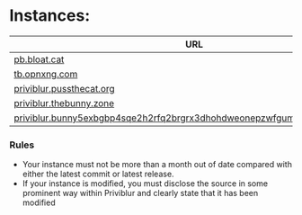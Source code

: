 #  Instances: 

|URL|Protocol|Location|Modified|Cloudflare|
|-|-|-|-|-|
|[pb.bloat.cat](https://pb.bloat.cat)|https|Romania|No|No|
|[tb.opnxng.com](https://tb.opnxng.com)|https|Singapore|No|No|
|[priviblur.pussthecat.org](https://priviblur.pussthecat.org)|https|Germany|No|No|
|[priviblur.thebunny.zone](https://priviblur.thebunny.zone/)|https|Croatia|No|No|
|[priviblur.bunny5exbgbp4sqe2h2rfq2brgrx3dhohdweonepzwfgumfyygb35wyd.onion](http://priviblur.bunny5exbgbp4sqe2h2rfq2brgrx3dhohdweonepzwfgumfyygb35wyd.onion/)|onion|Croatia|No|No|

### Rules
  - Your instance must not be more than a month out of date compared with either the latest commit or latest release. 
  - If your instance is modified, you must disclose the source in some prominent way within Priviblur and clearly state that it has been modified
